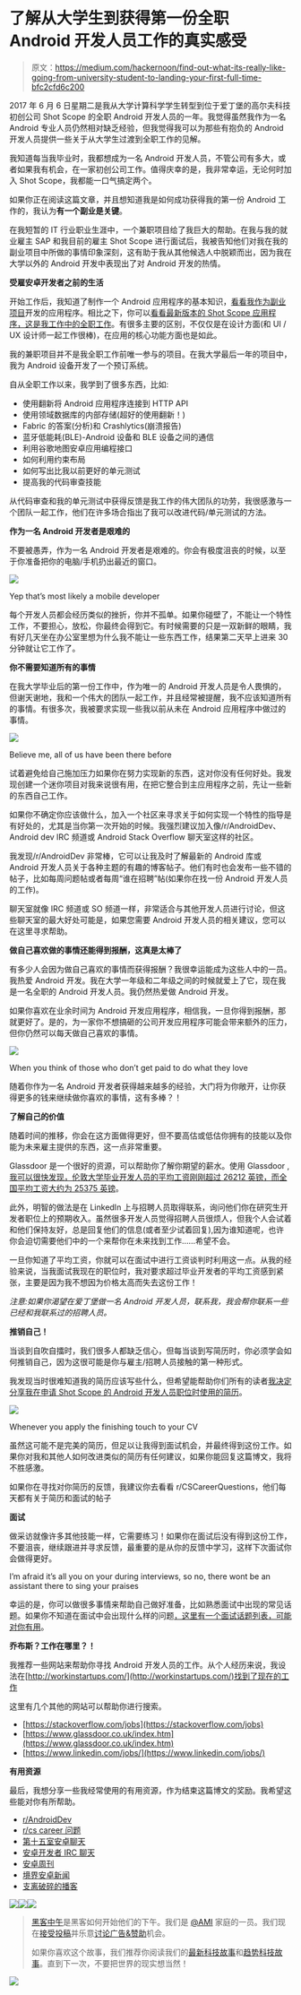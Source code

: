 # 了解从大学生到获得第一份全职 Android 开发人员工作的真实感受

> 原文：<https://medium.com/hackernoon/find-out-what-its-really-like-going-from-university-student-to-landing-your-first-full-time-bfc2cfd6c200>

2017 年 6 月 6 日星期二是我从大学计算科学学生转型到位于爱丁堡的高尔夫科技初创公司 Shot Scope 的全职 Android 开发人员的一年。我觉得虽然我作为一名 Android 专业人员仍然相对缺乏经验，但我觉得我可以为那些有抱负的 Android 开发人员提供一些关于从大学生过渡到全职工作的见解。

我知道每当我毕业时，我都想成为一名 Android 开发人员，不管公司有多大，或者如果我有机会，在一家初创公司工作。值得庆幸的是，我非常幸运，无论何时加入 Shot Scope，我都能一口气搞定两个。

如果你正在阅读这篇文章，并且想知道我是如何成功获得我的第一份 Android 工作的，我认为**有一个副业是关键**。

在我短暂的 IT 行业职业生涯中，一个兼职项目给了我巨大的帮助。在我与我的就业雇主 SAP 和我目前的雇主 Shot Scope 进行面试后，我被告知他们对我在我的副业项目中所做的事情印象深刻，这有助于我从其他候选人中脱颖而出，因为我在大学以外的 Android 开发中表现出了对 Android 开发的热情。

**受雇安卓开发者之前的生活**

开始工作后，我知道了制作一个 Android 应用程序的基本知识，[看看我作为副业项目](https://play.google.com/store/apps/details?id=mos.studentbudget&hl=en)开发的应用程序。相比之下，你可以[看看最新版本的 Shot Scope 应用程序，这是我工作中的全职工作](https://play.google.com/store/apps/details?id=com.shotscope&hl=en)。有很多主要的区别，不仅仅是在设计方面(和 UI / UX 设计师一起工作很棒)，在应用的核心功能方面也是如此。

我的兼职项目并不是我全职工作前唯一参与的项目。在我大学最后一年的项目中，我为 Android 设备开发了一个预订系统。

自从全职工作以来，我学到了很多东西，比如:

*   使用翻新将 Android 应用程序连接到 HTTP API
*   使用领域数据库的内部存储(超好的使用翻新！)
*   Fabric 的答案(分析)和 Crashlytics(崩溃报告)
*   蓝牙低能耗(BLE)-Android 设备和 BLE 设备之间的通信
*   利用谷歌地图安卓应用编程接口
*   如何利用约束布局
*   如何写出比我以前更好的单元测试
*   提高我的代码审查技能

从代码审查和我的单元测试中获得反馈是我工作的伟大团队的功劳，我很感激与一个团队一起工作，他们在许多场合指出了我可以改进代码/单元测试的方法。

**作为一名 Android 开发者是艰难的**

不要被愚弄，作为一名 Android 开发者是艰难的。你会有极度沮丧的时候，以至于你准备把你的电脑/手机扔出最近的窗口。

![](img/bd00499115580075af469e3834c5daa3.png)

Yep that’s most likely a mobile developer

每个开发人员都会经历类似的挫折，你并不孤单。如果你碰壁了，不能让一个特性工作，不要担心，放松，你最终会得到它。有时候需要的只是一双新鲜的眼睛，我有好几天坐在办公室里想为什么我不能让一些东西工作，结果第二天早上进来 30 分钟就让它工作了。

**你不需要知道所有的事情**

在我大学毕业后的第一份工作中，作为唯一的 Android 开发人员是令人畏惧的，但谢天谢地，我和一个伟大的团队一起工作，并且经常被提醒，我不应该知道所有的事情。有很多次，我被要求实现一些我以前从未在 Android 应用程序中做过的事情。

![](img/a1b5add53fbe313790882c1909bcb3ce.png)

Believe me, all of us have been there before

试着避免给自己施加压力如果你在努力实现新的东西，这对你没有任何好处。我发现创建一个迷你项目对我来说很有用，在把它整合到主应用程序之前，先让一些新的东西自己工作。

如果你不确定你应该做什么，加入一个社区来寻求关于如何实现一个特性的指导是有好处的，尤其是当你第一次开始的时候。我强烈建议加入像/r/AndroidDev、Android dev IRC 频道或 Android Stack Overflow 聊天室这样的社区。

我发现/r/AndroidDev 非常棒，它可以让我及时了解最新的 Android 库或 Android 开发人员关于各种主题的有趣的博客帖子。他们有时也会发布一些不错的帖子，比如每周问题帖或者每周“谁在招聘”帖(如果你在找一份 Android 开发人员的工作)。

聊天室就像 IRC 频道或 SO 频道一样，非常适合与其他开发人员进行讨论，但这些聊天室的最大好处可能是，如果您需要 Android 开发人员的相关建议，您可以在这里寻求帮助。

**做自己喜欢做的事情还能得到报酬，这真是太棒了**

有多少人会因为做自己喜欢的事情而获得报酬？我很幸运能成为这些人中的一员。我热爱 Android 开发。我在大学一年级和二年级之间的时候就爱上了它，现在我是一名全职的 Android 开发人员。我仍然热爱做 Android 开发。

如果你喜欢在业余时间为 Android 开发应用程序，相信我，一旦你得到报酬，那就更好了。是的，为一家你不想搞砸的公司开发应用程序可能会带来额外的压力，但你仍然可以每天做自己喜欢的事情。

![](img/59afc60cf4fbd4d64ef4aab4086270ba.png)

When you think of those who don’t get paid to do what they love

随着你作为一名 Android 开发者获得越来越多的经验，大门将为你敞开，让你获得更多的钱来继续做你喜欢的事情，这有多棒？！

**了解自己的价值**

随着时间的推移，你会在这方面做得更好，但不要高估或低估你拥有的技能以及你能为未来雇主提供的东西，这一点非常重要。

Glassdoor 是一个很好的资源，可以帮助你了解你期望的薪水。使用 Glassdoor [,我可以很快发现，伦敦大学毕业开发人员的平均工资刚刚超过 26212 英镑，而全国平均工资大约为 25375 英镑](https://www.glassdoor.co.uk/Salaries/london-graduate-developer-salary-SRCH_IL.0,6_IM1035_KO7,25.htm)。

此外，明智的做法是在 LinkedIn 上与招聘人员取得联系，询问他们你在研究生开发者职位上的预期收入。虽然很多开发人员觉得招聘人员很烦人，但我个人会试着和他们保持友好，总是回复他们的信息(或者至少试着回复),因为谁知道呢，也许你会迫切需要他们中的一个来帮你在未来找到工作……希望不会。

一旦你知道了平均工资，你就可以在面试中进行工资谈判时利用这一点。从我的经验来说，当我面试我现在的职位时，我对要求超过毕业开发者的平均工资感到紧张，主要是因为我不想因为价格太高而失去这份工作！

*注意:如果你渴望在爱丁堡做一名 Android 开发人员，联系我，我会帮你联系一些已经和我联系过的招聘人员。*

**推销自己！**

当谈到自吹自擂时，我们很多人都缺乏信心，但每当谈到写简历时，你必须学会如何推销自己，因为这很可能是你与雇主/招聘人员接触的第一种形式。

我发现当时很难知道我的简历应该写些什么，但希望能帮助你们所有的读者[我决定分享我在申请 Shot Scope 的 Android 开发人员职位时使用的简历](https://www.dropbox.com/s/k1kh0a1sdn8ynl4/CV-Template.pdf?dl=0)。

![](img/3f5c8b1bac2258dbe6d4955d94fa6462.png)

Whenever you apply the finishing touch to your CV

虽然这可能不是完美的简历，但足以让我得到面试机会，并最终得到这份工作。如果你对我和其他人如何改进类似的简历有任何建议，如果你能回复这篇博文，我将不胜感激。

如果你在寻找对你简历的反馈，我建议你去看看 r/CSCareerQuestions，他们每天都有关于简历和面试的帖子

**面试**

做采访就像许多其他技能一样，它需要练习！如果你在面试后没有得到这份工作，不要沮丧，继续跟进并寻求反馈，最重要的是从你的反馈中学习，这样下次面试你会做得更好。

I’m afraid it’s all you on your during interviews, so no, there wont be an assistant there to sing your praises

幸运的是，你可以做很多事情来帮助自己做好准备，比如熟悉面试中出现的常见话题。如果你不知道在面试中会出现什么样的问题[，这里有一个面试话题列表，可能对你有用](https://github.com/login?client_id=7e0a3cd836d3e544dbd9&return_to=%2Flogin%2Foauth%2Fauthorize%3Fclient_id%3D7e0a3cd836d3e544dbd9%26redirect_uri%3Dhttps%253A%252F%252Fgist.github.com%252Fauth%252Fgithub%252Fcallback%253Freturn_to%253Dhttps%25253A%25252F%25252Fgist.github.com%25252Flawloretienne%25252F6f7d7d92f72986f5ebd60f226d9044ee%26response_type%3Dcode%26state%3D3d6cbf4d7311b641a42994815f388ea08fc80a459f295ef8a904e693cb6f3ef9)。

**乔布斯？工作在哪里？！**

我推荐一些网站来帮助你寻找 Android 开发人员的工作。从个人经历来说，我设法在[http://workinstartups.com/](http://workinstartups.com/)找到了现在的工作

这里有几个其他的网站可以帮助你进行搜索。

*   [https://stackoverflow.com/jobs](https://stackoverflow.com/jobs)
*   [https://www.glassdoor.co.uk/index.htm](https://www.glassdoor.co.uk/index.htm)
*   [https://www.linkedin.com/jobs/](https://www.linkedin.com/jobs/)

**有用资源**

最后，我想分享一些我经常使用的有用资源，作为结束这篇博文的奖励。我希望这些能对你有所帮助。

*   [r/AndroidDev](https://www.reddit.com/r/androiddev/)
*   [r/cs career 问题](https://www.reddit.com/r/cscareerquestions)
*   [第十五室安卓聊天](https://chat.stackoverflow.com/rooms/15/android)
*   [安卓开发者 IRC 聊天](http://webchat.freenode.net/?channels=android-dev)
*   [安卓周刊](http://androidweekly.net/)
*   [境界安卓新闻](https://news.realm.io/news/tags/android/)
*   [支离破碎的播客](http://fragmentedpodcast.com/)

[![](img/50ef4044ecd4e250b5d50f368b775d38.png)](http://bit.ly/HackernoonFB)[![](img/979d9a46439d5aebbdcdca574e21dc81.png)](https://goo.gl/k7XYbx)[![](img/2930ba6bd2c12218fdbbf7e02c8746ff.png)](https://goo.gl/4ofytp)

> [黑客中午](http://bit.ly/Hackernoon)是黑客如何开始他们的下午。我们是 [@AMI](http://bit.ly/atAMIatAMI) 家庭的一员。我们现在[接受投稿](http://bit.ly/hackernoonsubmission)并乐意[讨论广告&赞助](mailto:partners@amipublications.com)机会。
> 
> 如果你喜欢这个故事，我们推荐你阅读我们的[最新科技故事](http://bit.ly/hackernoonlatestt)和[趋势科技故事](https://hackernoon.com/trending)。直到下一次，不要把世界的现实想当然！

![](img/be0ca55ba73a573dce11effb2ee80d56.png)